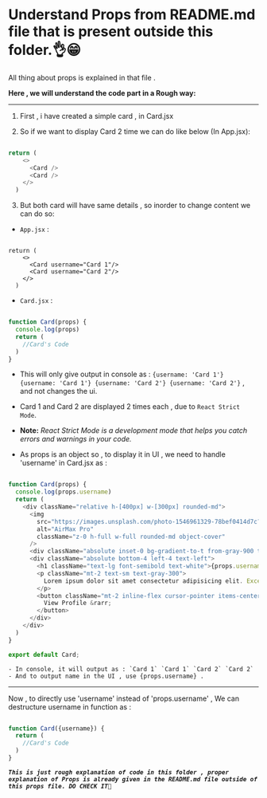 # Understand Props from README.md file that is present outside this folder.👌😁

All thing about props is explained in that file . <br/>

**Here , we will understand the code part in a Rough way:** <br/>

****

1. First , i have created  a simple card , in Card.jsx

2. So if we want to display Card 2 time we can do like below (In App.jsx):

```js

return (
    <>
      <Card />
      <Card />
    </>
  )

```

3. But both card will have same details , so inorder to change content we can do so:

- `App.jsx` :
```code

return (
    <>
      <Card username="Card 1"/>
      <Card username="Card 2"/>
    </>
  )

```

- `Card.jsx` :

```js

function Card(props) {
  console.log(props)
  return (
    //Card's Code
  )
}

```

- This will only give output in console as : `{username: 'Card 1'} {username: 'Card 1'} {username: 'Card 2'} {username: 'Card 2'}` , and not changes the ui.

- Card 1 and Card 2 are displayed 2 times each , due to `React Strict Mode`.

- **Note:**  *React Strict Mode is a development mode that helps you catch errors and warnings in your code.*

- As props is an object so , to display it in UI , we need to handle 'username' in Card.jsx  as :

```js

function Card(props) {
  console.log(props.username)
  return (
    <div className="relative h-[400px] w-[300px] rounded-md">
      <img
        src="https://images.unsplash.com/photo-1546961329-78bef0414d7c?ixlib=rb-4.0.3&ixid=MnwxMjA3fDB8MHxzZWFyY2h8MTB8fHVzZXJ8ZW58MHx8MHx8&auto=format&fit=crop&w=800&q=60"
        alt="AirMax Pro"
        className="z-0 h-full w-full rounded-md object-cover"
      />
      <div className="absolute inset-0 bg-gradient-to-t from-gray-900 to-transparent"></div>
      <div className="absolute bottom-4 left-4 text-left">
        <h1 className="text-lg font-semibold text-white">{props.username}</h1>
        <p className="mt-2 text-sm text-gray-300">
          Lorem ipsum dolor sit amet consectetur adipisicing elit. Excepturi, debitis?
        </p>
        <button className="mt-2 inline-flex cursor-pointer items-center text-sm font-semibold text-black">
          View Profile &rarr;
        </button>
      </div>
    </div>
  )
}

export default Card;

```
    - In console, it will output as : `Card 1` `Card 1` `Card 2` `Card 2`
    - And to output name in the UI , use {props.username} .

****
Now , to directly use 'username' instead of 'props.username' , We can destructure username in function as :

```js

function Card({username}) {
  return (
    //Card's Code
  )
}

```


***`This is just rough explanation of code in this folder , proper explanation of Props is already given in the README.md file outside of this props file. DO CHECK IT🤞`***
